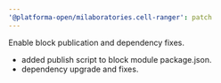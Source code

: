 ```yaml
---
'@platforma-open/milaboratories.cell-ranger': patch
---
```


Enable block publication and dependency fixes.

- added publish script to block module package.json.
- dependency upgrade and fixes.
